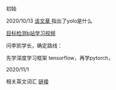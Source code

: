 初始

2020/10/13    [该文章 ](https://zhuanlan.zhihu.com/p/28859708)指出了yolo是什么

[目标检测b站学习视频](https://www.bilibili.com/video/BV1zi4y137Xy?p=2)



问李凯学长，确定路线：

先学深度学习框架 tensorflow，再学pytorch，



2020/11/1  

相关英文词汇  [链接](https://wenku.baidu.com/view/84865f1a24c52cc58bd63186bceb19e8b9f6ec3e.html#)